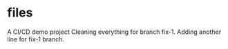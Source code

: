 # files
A CI/CD demo project 
Cleaning everything for branch fix-1.
Adding another line for fix-1 branch.
